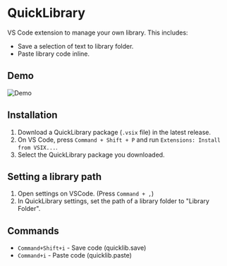 QuickLibrary
====
VS Code extension to manage your own library.
This includes:
- Save a selection of text to library folder.
- Paste library code inline.


## Demo
![Demo](https://user-images.githubusercontent.com/18528907/104050985-c577d100-522a-11eb-81b9-40c0f4e18282.gif)


## Installation
1. Download a QuickLibrary package (`.vsix` file) in the latest release.
2. On VS Code, press `Command + Shift + P` and run `Extensions: Install from VSIX...`.
3. Select the QuickLibrary package you downloaded.

## Setting a library path
1. Open settings on VSCode. (Press `Command + ,`)
2. In QuickLibrary settings, set the path of a library folder to "Library Folder".

## Commands
- `Command+Shift+i` - Save code (quicklib.save)
- `Command+i` - Paste code (quicklib.paste)
